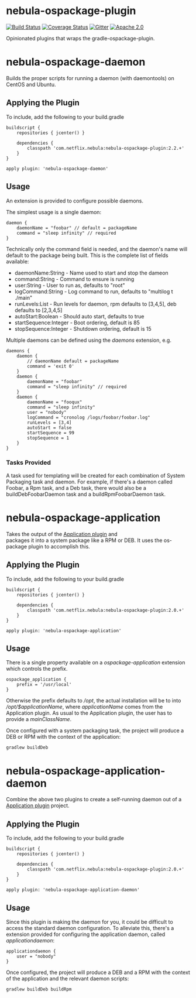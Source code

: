 nebula-ospackage-plugin
==============
[![Build Status](https://travis-ci.org/nebula-plugins/nebula-ospackage-plugin.svg?branch=master)](https://travis-ci.org/nebula-plugins/projects/nebula-ospackage-plugin)
[![Coverage Status](https://coveralls.io/repos/nebula-plugins/nebula-ospackage-plugin/badge.svg?branch=masterservice=github)](https://coveralls.io/github/nebula-plugins/projects/nebula-ospackage-plugin?branch=master)
[![Gitter](https://badges.gitter.im/Join%20Chat.svg)](https://gitter.im/nebula-plugins/nebula-ospackage-plugin?utm_source=badgeutm_medium=badgeutm_campaign=pr-badge)
[![Apache 2.0](https://img.shields.io/github/license/nebula-plugins/nebula-ospackage-plugin.svg)](http://www.apache.org/licenses/LICENSE-2.0)


Opinionated plugins that wraps the gradle-ospackage-plugin.

nebula-ospackage-daemon
=======================

Builds the proper scripts for running a daemon (with daemontools) on CentOS and Ubuntu. 

## Applying the Plugin

To include, add the following to your build.gradle

    buildscript {
        repositories { jcenter() }

        dependencies {
            classpath 'com.netflix.nebula:nebula-ospackage-plugin:2.2.+'
        }
    }

    apply plugin: 'nebula-ospackage-daemon'

## Usage

An extension is provided to configure possible daemons.

The simplest usage is a single daemon:

    daemon {
        daemonName = "foobar" // default = packageName
        command = "sleep infinity" // required
    }
            
Technically only the command field is needed, and the daemon's name will default to the package being built. This is the
complete list of fields available:

* daemonName:String - Name used to start and stop the dameon
* command:String - Command to ensure is running
* user:String - User to run as, defaults to "root"
* logCommand:String - Log command to run, defaults to "multilog t ./main"
* runLevels:List<Integer> - Run levels for daemon, rpm defaults to [3,4,5], deb defaults to [2,3,4,5]
* autoStart:Boolean - Should auto start, defaults to true
* startSequence:Integer - Boot ordering, default is 85
* stopSequence:Integer - Shutdown ordering, default is 15

Multiple daemons can be defined using the _daemons_ extension, e.g.

    daemons {
        daemon {
            // daemonName default = packageName
            command = 'exit 0'
        }
        daemon {
            daemonName = "foobar"
            command = "sleep infinity" // required
        }
        daemon {
            daemonName = "fooqux"
            command = "sleep infinity"
            user = "nobody"
            logCommand = "cronolog /logs/foobar/foobar.log"
            runLevels = [3,4]
            autoStart = false
            startSequence = 99
            stopSequence = 1
        }
    }

### Tasks Provided

A task used for templating will be created for each combination of System Packaging task and daemon. For example, if there's
a daemon called Foobar, a Rpm task, and a Deb task, there would also be a buildDebFoobarDaemon task and a buildRpmFoobarDaemon 
task.


nebula-ospackage-application
=======================

Takes the output of the [Application plugin](http://www.gradle.org/docs/current/userguide/application_plugin.html) and  
packages it into a system package like a RPM or DEB.  It uses the os-package plugin to accomplish this.

## Applying the Plugin

To include, add the following to your build.gradle

    buildscript {
        repositories { jcenter() }

        dependencies {
            classpath 'com.netflix.nebula:nebula-ospackage-plugin:2.0.+'
        }
    }

    apply plugin: 'nebula-ospackage-application'

## Usage

There is a single property available on a _ospackage-application_ extension which controls the prefix.

    ospackage_application {
        prefix = '/usr/local'
    }
    
Otherwise the prefix defaults to _/opt_, the actual installation will be to into _/opt/$applicationName_, where 
_applicationName_ comes from the Application plugin. As usual to the Application plugin, the user has to provide a
_mainClassName_.

Once configured with a system packaging task, the project will produce a DEB or RPM with the context of the application:

    gradlew buildDeb


nebula-ospackage-application-daemon
=======================

Combine the above two plugins to create a self-running daemon out of a [Application plugin](http://www.gradle.org/docs/current/userguide/application_plugin.html) 
project.

## Applying the Plugin

To include, add the following to your build.gradle

    buildscript {
        repositories { jcenter() }

        dependencies {
            classpath 'com.netflix.nebula:nebula-ospackage-plugin:2.0.+'
        }
    }

    apply plugin: 'nebula-ospackage-application-daemon'

## Usage

Since this plugin is making the daemon for you, it could be difficult to access the standard daemon configuration. To
alleviate this, there's a extension provided for configuring the application daemon, called _applicationdaemon_:

    applicationdaemon {
        user = "nobody"
    }

Once configured, the project will produce a DEB and a RPM with the context of the application and the relevant daemon scripts:

    gradlew buildDeb buildRpm
